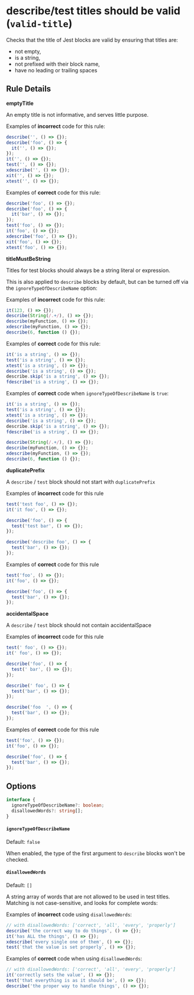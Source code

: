 # describe/test titles should be valid (`valid-title`)

Checks that the title of Jest blocks are valid by ensuring that titles are:

- not empty,
- is a string,
- not prefixed with their block name,
- have no leading or trailing spaces

## Rule Details

**emptyTitle**

An empty title is not informative, and serves little purpose.

Examples of **incorrect** code for this rule:

```js
describe('', () => {});
describe('foo', () => {
  it('', () => {});
});
it('', () => {});
test('', () => {});
xdescribe('', () => {});
xit('', () => {});
xtest('', () => {});
```

Examples of **correct** code for this rule:

```js
describe('foo', () => {});
describe('foo', () => {
  it('bar', () => {});
});
test('foo', () => {});
it('foo', () => {});
xdescribe('foo', () => {});
xit('foo', () => {});
xtest('foo', () => {});
```

**titleMustBeString**

Titles for test blocks should always be a string literal or expression.

This is also applied to `describe` blocks by default, but can be turned off via
the `ignoreTypeOfDescribeName` option:

Examples of **incorrect** code for this rule:

```js
it(123, () => {});
describe(String(/.+/), () => {});
describe(myFunction, () => {});
xdescribe(myFunction, () => {});
describe(6, function () {});
```

Examples of **correct** code for this rule:

```js
it('is a string', () => {});
test('is a string', () => {});
xtest('is a string', () => {});
describe('is a string', () => {});
describe.skip('is a string', () => {});
fdescribe('is a string', () => {});
```

Examples of **correct** code when `ignoreTypeOfDescribeName` is `true`:

```js
it('is a string', () => {});
test('is a string', () => {});
xtest('is a string', () => {});
describe('is a string', () => {});
describe.skip('is a string', () => {});
fdescribe('is a string', () => {});

describe(String(/.+/), () => {});
describe(myFunction, () => {});
xdescribe(myFunction, () => {});
describe(6, function () {});
```

**duplicatePrefix**

A `describe` / `test` block should not start with `duplicatePrefix`

Examples of **incorrect** code for this rule

```js
test('test foo', () => {});
it('it foo', () => {});

describe('foo', () => {
  test('test bar', () => {});
});

describe('describe foo', () => {
  test('bar', () => {});
});
```

Examples of **correct** code for this rule

```js
test('foo', () => {});
it('foo', () => {});

describe('foo', () => {
  test('bar', () => {});
});
```

**accidentalSpace**

A `describe` / `test` block should not contain accidentalSpace

Examples of **incorrect** code for this rule

```js
test(' foo', () => {});
it(' foo', () => {});

describe('foo', () => {
  test(' bar', () => {});
});

describe(' foo', () => {
  test('bar', () => {});
});

describe('foo  ', () => {
  test('bar', () => {});
});
```

Examples of **correct** code for this rule

```js
test('foo', () => {});
it('foo', () => {});

describe('foo', () => {
  test('bar', () => {});
});
```

## Options

```ts
interface {
  ignoreTypeOfDescribeName?: boolean;
  disallowedWords?: string[];
}
```

#### `ignoreTypeOfDescribeName`

Default: `false`

When enabled, the type of the first argument to `describe` blocks won't be
checked.

#### `disallowedWords`

Default: `[]`

A string array of words that are not allowed to be used in test titles. Matching
is not case-sensitive, and looks for complete words:

Examples of **incorrect** code using `disallowedWords`:

```js
// with disallowedWords: ['correct', 'all', 'every', 'properly']
describe('the correct way to do things', () => {});
it('has ALL the things', () => {});
xdescribe('every single one of them', () => {});
test(`that the value is set properly`, () => {});
```

Examples of **correct** code when using `disallowedWords`:

```js
// with disallowedWords: ['correct', 'all', 'every', 'properly']
it('correctly sets the value', () => {});
test('that everything is as it should be', () => {});
describe('the proper way to handle things', () => {});
```
